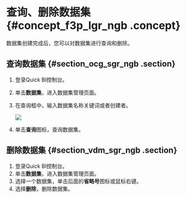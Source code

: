 # 查询、删除数据集 {#concept_f3p_lgr_ngb .concept}

数据集创建完成后，您可以对数据集进行查询和删除。

## 查询数据集 {#section_ocg_sgr_ngb .section}

1.  登录Quick BI控制台。
2.  单击**数据集**，进入数据集管理页面。
3.  在查询框中，输入数据集名称关键词或者创建者。

    ![](http://static-aliyun-doc.oss-cn-hangzhou.aliyuncs.com/assets/img/116038/154842350837858_zh-CN.png)

4.  单击**查询**图标，查询数据集。

## 删除数据集 {#section_vdm_sgr_ngb .section}

1.  登录Quick BI控制台。
2.  单击**数据集**，进入数据集管理页面。
3.  选择一个数据集，单击后面的**省略号**图标或鼠标右键。
4.  选择**删除**，删除数据集。


